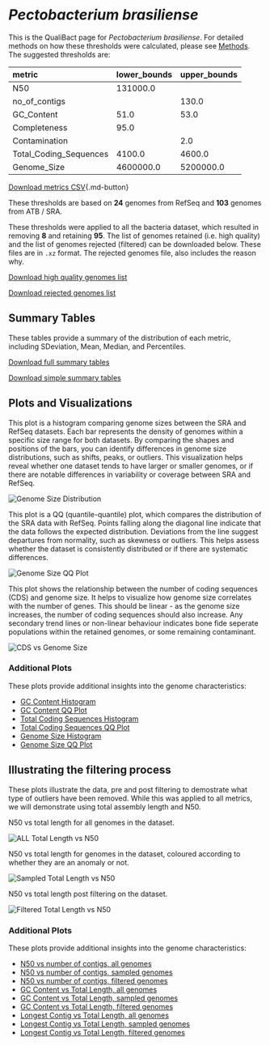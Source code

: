 # *Pectobacterium brasiliense*

This is the QualiBact page for *Pectobacterium brasiliense*. For detailed methods on how these thresholds were calculated, please see [Methods](../../methods.md).
The suggested thresholds are: 

| metric                 | lower_bounds   | upper_bounds   |
|:-----------------------|:---------------|:---------------|
| N50                    | 131000.0       |                |
| no_of_contigs          |                | 130.0          |
| GC_Content             | 51.0           | 53.0           |
| Completeness           | 95.0           |                |
| Contamination          |                | 2.0            |
| Total_Coding_Sequences | 4100.0         | 4600.0         |
| Genome_Size            | 4600000.0      | 5200000.0      |

[Download metrics CSV](Pectobacterium_brasiliense_metrics.csv){.md-button}


These thresholds are based on **24** genomes from RefSeq and **103** genomes from ATB / SRA.

These thresholds were applied to all the bacteria dataset, which resulted in removing **8** and retaining **95**.
The list of genomes retained (i.e. high quality) and the list of genomes rejected (filtered) can be downloaded below. These files are in `.xz` format. The rejected genomes file, also includes the reason why.

[Download high quality genomes list](Pectobacterium_brasiliense_high_quality_genomes.csv.xz)


[Download rejected genomes list](Pectobacterium_brasiliense_filtered_out_genomes.csv.xz)



## Summary Tables
These tables provide a summary of the distribution of each metric, including SDeviation, Mean, Median, and Percentiles.

[Download full summary tables](summary.csv)

[Download simple summary tables](selected_summary.csv)

## Plots and Visualizations

This plot is a histogram comparing genome sizes between the SRA and RefSeq datasets. Each bar represents the density of genomes within a specific size range for both datasets. By comparing the shapes and positions of the bars, you can identify differences in genome size distributions, such as shifts, peaks, or outliers. This visualization helps reveal whether one dataset tends to have larger or smaller genomes, or if there are notable differences in variability or coverage between SRA and RefSeq.

![Genome Size Distribution](Genome_Size_refseq_histogram_kde.png)

This plot is a QQ (quantile-quantile) plot, which compares the distribution of the SRA data with RefSeq. Points falling along the diagonal line indicate that the data follows the expected distribution. Deviations from the line suggest departures from normality, such as skewness or outliers. This helps assess whether the dataset is consistently distributed or if there are systematic differences.

![Genome Size QQ Plot](Genome_Size_refseq_qqplot.png)

This plot shows the relationship between the number of coding sequences (CDS) and genome size. It helps to visualize how genome size correlates with the number of genes. This should be linear - as the genome size increases, the number of coding sequences should also increase. Any secondary trend lines or non-linear behaviour indicates bone fide seperate populations within the retained genomes, or some remaining contaminant. 

![CDS vs Genome Size](Pectobacterium_brasiliense_CDS_vs_Genome_Size.png)

### Additional Plots

These plots provide additional insights into the genome characteristics:

- [GC Content Histogram](GC_Content_refseq_histogram_kde.png)
- [GC Content QQ Plot](GC_Content_refseq_qqplot.png)
- [Total Coding Sequences Histogram](Total_Coding_Sequences_refseq_histogram_kde.png)
- [Total Coding Sequences QQ Plot](Total_Coding_Sequences_refseq_qqplot.png)
- [Genome Size Histogram](Genome_Size_refseq_histogram_kde.png)
- [Genome Size QQ Plot](Genome_Size_refseq_qqplot.png)
## Illustrating the filtering process
These plots illustrate the data, pre and post filtering to demostrate what type of outliers have been removed. While this was applied to all metrics, we will demonstrate using total assembly length and N50.

N50 vs total length for all genomes in the dataset.

![ALL Total Length vs N50](Pectobacterium_brasiliense_all_total_length_N50.png)

N50 vs total length for genomes in the dataset, coloured according to whether they are an anomaly or not.

![Sampled Total Length vs N50](Pectobacterium_brasiliense_sample_total_length_N50.png)

N50 vs total length post filtering on the dataset.

![Filtered Total Length vs N50](Pectobacterium_brasiliense_filt_total_length_N50.png)

### Additional Plots

These plots provide additional insights into the genome characteristics:

- [N50 vs number of contigs, all genomes](Pectobacterium_brasiliense_all_N50_number.png)
- [N50 vs number of contigs, sampled genomes](Pectobacterium_brasiliense_sample_N50_number.png)
- [N50 vs number of contigs, filtered genomes](Pectobacterium_brasiliense_filt_N50_number.png)
- [GC Content vs Total Length, all genomes](Pectobacterium_brasiliense_all_total_length_GC_Content.png)
- [GC Content vs Total Length, sampled genomes](Pectobacterium_brasiliense_sample_total_length_GC_Content.png)
- [GC Content vs Total Length, filtered genomes](Pectobacterium_brasiliense_filt_total_length_GC_Content.png)
- [Longest Contig vs Total Length, all genomes](Pectobacterium_brasiliense_all_total_length_longest.png)
- [Longest Contig vs Total Length, sampled genomes](Pectobacterium_brasiliense_sample_total_length_longest.png)
- [Longest Contig vs Total Length, filtered genomes](Pectobacterium_brasiliense_filt_total_length_longest.png)
